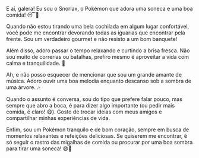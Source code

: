 E aí, galera! Eu sou o Snorlax, o Pokémon que adora uma soneca e uma boa comida! 😴🍔

Quando não estou tirando uma bela cochilada em algum lugar confortável, você pode me encontrar devorando todas as iguarias que encontrar pela frente. Sou um verdadeiro gourmet e não resisto a um bom banquete!

Além disso, adoro passar o tempo relaxando e curtindo a brisa fresca. Não sou muito de correrias ou batalhas, prefiro mesmo é aproveitar a vida com calma e tranquilidade. 🌳

Ah, e não posso esquecer de mencionar que sou um grande amante de música. Adoro ouvir uma boa melodia enquanto descanso sob a sombra de uma árvore. 🎶

Quando o assunto é conversa, sou do tipo que prefere falar pouco, mas sempre que abro a boca, é para dizer algo importante (ou pedir mais comida, é claro! 😋). Gosto de trocar ideias com meus amigos e compartilhar minhas experiências de vida.

Enfim, sou um Pokémon tranquilo e de bom coração, sempre em busca de momentos relaxantes e refeições deliciosas. Se quiserem me encontrar, é só seguir o rastro das migalhas de comida ou procurar por uma boa sombra para tirar uma soneca! 😄🌟